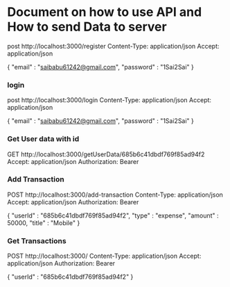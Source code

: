# Document on how to use API and How to send Data to server
post http://localhost:3000/register 
Content-Type: application/json
Accept: application/json

{
    "email" : "saibabu61242@gmail.com",
    "password" : "1Sai2Sai"
}

### login 
post http://localhost:3000/login 
Content-Type: application/json
Accept: application/json

{
    "email" : "saibabu61242@gmail.com",
    "password" : "1Sai2Sai"
}


### Get User data with id
GET http://localhost:3000/getUserData/685b6c41dbdf769f85ad94f2
Accept: application/json
Authorization: Bearer <jwt token>


### Add Transaction 
POST http://localhost:3000/add-transaction
Content-Type: application/json
Accept: application/json
Authorization: Bearer <jwt token>

{
    "userId" : "685b6c41dbdf769f85ad94f2",
    "type" : "expense",
    "amount" : 50000,
    "title" : "Mobile"
}
### Get Transactions 

POST http://localhost:3000/
Content-Type: application/json
Accept: application/json
Authorization: Bearer <jwt token>

{
    "userId" : "685b6c41dbdf769f85ad94f2"
}


